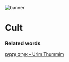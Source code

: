<html><body><img id="banner" src="/sahd/images/banners/banner.png" alt="banner" /></body></html>

# **Cult**


### Related words
[אוּרִים וְתֻמִּים – Urim Thummim](../words/Urim_Thummim.md)<br>